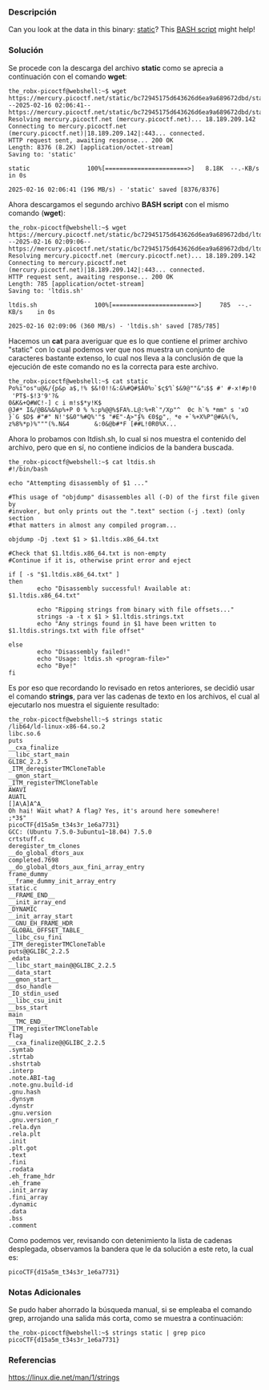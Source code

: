 ### Descripción
Can you look at the data in this binary: [static](https://mercury.picoctf.net/static/bc72945175d643626d6ea9a689672dbd/static)? This [BASH script](https://mercury.picoctf.net/static/bc72945175d643626d6ea9a689672dbd/ltdis.sh) might help!
### Solución
Se procede con la descarga del archivo **static** como se aprecia a continuación con el comando **wget**: 

```shell
the_robx-picoctf@webshell:~$ wget https://mercury.picoctf.net/static/bc72945175d643626d6ea9a689672dbd/static
--2025-02-16 02:06:41--  https://mercury.picoctf.net/static/bc72945175d643626d6ea9a689672dbd/static
Resolving mercury.picoctf.net (mercury.picoctf.net)... 18.189.209.142
Connecting to mercury.picoctf.net (mercury.picoctf.net)|18.189.209.142|:443... connected.
HTTP request sent, awaiting response... 200 OK
Length: 8376 (8.2K) [application/octet-stream]
Saving to: 'static'

static                100%[=======================>]   8.18K  --.-KB/s    in 0s  

2025-02-16 02:06:41 (196 MB/s) - 'static' saved [8376/8376]
```

Ahora descargamos el segundo archivo **BASH script** con el mismo comando (**wget**):

```shell
the_robx-picoctf@webshell:~$ wget https://mercury.picoctf.net/static/bc72945175d643626d6ea9a689672dbd/ltdis.sh
--2025-02-16 02:09:06--  https://mercury.picoctf.net/static/bc72945175d643626d6ea9a689672dbd/ltdis.sh
Resolving mercury.picoctf.net (mercury.picoctf.net)... 18.189.209.142
Connecting to mercury.picoctf.net (mercury.picoctf.net)|18.189.209.142|:443... connected.
HTTP request sent, awaiting response... 200 OK
Length: 785 [application/octet-stream]
Saving to: 'ltdis.sh'

ltdis.sh                100%[=======================>]     785  --.-KB/s    in 0s      

2025-02-16 02:09:06 (360 MB/s) - 'ltdis.sh' saved [785/785]
```

Hacemos un **cat** para averiguar que es lo que contiene el primer archivo "static" con lo cual podemos ver que nos muestra un conjunto de caracteres bastante extenso, lo cual nos lleva a la conclusión de que la ejecución de este comando no es la correcta para este archivo.

```shell
the_robx-picoctf@webshell:~$ cat static
Po%i"os"u@&/{p&p a$,!% $&!0!!&:&%#Q#$Â0%ɂ`$ς$Ղ`$&ۂ"&""@9$$ #' #-x!#p!0 
 'PT$-$!3'9'?&
0&K&+Q#WC!-] c i m!s$*y!K$
@J#* I&/@B&%&%p%+P 0 % %:p%@@%$FA%.L@:%+R`"/Xp"^  0c h`% *mm" s 'xO }`G $D$ #"#" N!'$&0"%#Q%'"$ "#E"-Ą>"ʄ% Є0$ք",܄ *e +`%+X%P"@#&%(%,
z%8%*p)%"""(%.N&4       &:0&@b#*F [##L!0R0%X...
```

Ahora lo probamos con ltdish.sh, lo cual si nos muestra el contenido del archivo, pero que en sí, no contiene indicios de la bandera buscada.

```shell
the_robx-picoctf@webshell:~$ cat ltdis.sh
#!/bin/bash

echo "Attempting disassembly of $1 ..."

#This usage of "objdump" disassembles all (-D) of the first file given by 
#invoker, but only prints out the ".text" section (-j .text) (only section
#that matters in almost any compiled program...

objdump -Dj .text $1 > $1.ltdis.x86_64.txt

#Check that $1.ltdis.x86_64.txt is non-empty
#Continue if it is, otherwise print error and eject

if [ -s "$1.ltdis.x86_64.txt" ]
then
        echo "Disassembly successful! Available at: $1.ltdis.x86_64.txt"

        echo "Ripping strings from binary with file offsets..."
        strings -a -t x $1 > $1.ltdis.strings.txt
        echo "Any strings found in $1 have been written to $1.ltdis.strings.txt with file offset"

else
        echo "Disassembly failed!"
        echo "Usage: ltdis.sh <program-file>"
        echo "Bye!"
fi
```

Es por eso que recordando lo revisado en retos anteriores, se decidió usar el comando **strings**, para ver las cadenas de texto en los archivos, el cual al ejecutarlo nos muestra el siguiente resultado:

```shell
the_robx-picoctf@webshell:~$ strings static
/lib64/ld-linux-x86-64.so.2
libc.so.6
puts
__cxa_finalize
__libc_start_main
GLIBC_2.2.5
_ITM_deregisterTMCloneTable
__gmon_start__
_ITM_registerTMCloneTable
AWAVI
AUATL
[]A\A]A^A_
Oh hai! Wait what? A flag? Yes, it's around here somewhere!
;*3$"
picoCTF{d15a5m_t34s3r_1e6a7731}
GCC: (Ubuntu 7.5.0-3ubuntu1~18.04) 7.5.0
crtstuff.c
deregister_tm_clones
__do_global_dtors_aux
completed.7698
__do_global_dtors_aux_fini_array_entry
frame_dummy
__frame_dummy_init_array_entry
static.c
__FRAME_END__
__init_array_end
_DYNAMIC
__init_array_start
__GNU_EH_FRAME_HDR
_GLOBAL_OFFSET_TABLE_
__libc_csu_fini
_ITM_deregisterTMCloneTable
puts@@GLIBC_2.2.5
_edata
__libc_start_main@@GLIBC_2.2.5
__data_start
__gmon_start__
__dso_handle
_IO_stdin_used
__libc_csu_init
__bss_start
main
__TMC_END__
_ITM_registerTMCloneTable
flag
__cxa_finalize@@GLIBC_2.2.5
.symtab
.strtab
.shstrtab
.interp
.note.ABI-tag
.note.gnu.build-id
.gnu.hash
.dynsym
.dynstr
.gnu.version
.gnu.version_r
.rela.dyn
.rela.plt
.init
.plt.got
.text
.fini
.rodata
.eh_frame_hdr
.eh_frame
.init_array
.fini_array
.dynamic
.data
.bss
.comment
```

Como podemos ver, revisando con detenimiento la lista de cadenas desplegada, observamos la bandera que le da solución a este reto, la cual es:

```
picoCTF{d15a5m_t34s3r_1e6a7731}
```
### Notas Adicionales
Se pudo haber ahorrado la búsqueda manual, si se empleaba el comando grep, arrojando una salida más corta, como se muestra a continuación:

```
the_robx-picoctf@webshell:~$ strings static | grep pico
picoCTF{d15a5m_t34s3r_1e6a7731}
```
### Referencias
https://linux.die.net/man/1/strings
